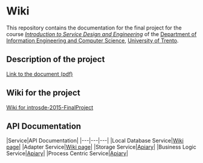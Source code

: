 # Wiki

This repository contains the documentation for the final project for the course *[Introduction to Service Design and Engineering](https://github.com/IntroSDE)* of the [Department of Information Engineering and Computer Science](http://www.disi.unitn.it/), [University of Trento](http://www.unitn.it/).

## Description of the project
[Link to the document (pdf) ](https://github.com/introsde-2015-FinalProject/wiki/blob/master/Introsde-2015_Project_Description.pdf)

## Wiki for the project
[Wiki for introsde-2015-FinalProject](https://github.com/introsde-2015-FinalProject/wiki/wiki)

## API Documentation

|Service|API Documentation|
|---|---|---|
|Local Database Service|[Wiki page](https://github.com/introsde-2015-FinalProject/LocalDatabaseServices/wiki/API-Documentation)|
|Adapter Service|[Wiki page](https://github.com/introsde-2015-FinalProject/AdapterServices/wiki/API-Documentation)|
|Storage Service|[Apiary](http://docs.storageservice.apiary.io/)|
|Business Logic Service|[Apiary](http://docs.businesslogicservice.apiary.io/#)|
|Process Centric Service|[Apiary](http://docs.processcentricservice.apiary.io/#)|
